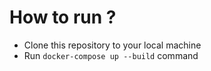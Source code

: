 # How to run ?

* Clone this repository to your local machine
* Run `docker-compose up --build` command
